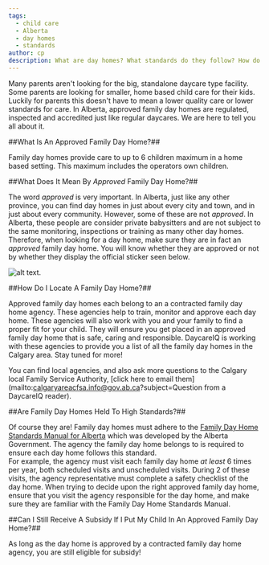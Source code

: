 ```yaml
---
tags:
  - child care
  - Alberta
  - day homes
  - standards 
author: cp
description: What are day homes? What standards do they follow? How do I find a day home in my area?
---
```

Many parents aren't looking for the big, standalone daycare type facility.  Some parents are looking for smaller, home based child care for their kids.  Luckily for parents this doesn't have to mean a lower quality care or lower standards for care.  In Alberta, approved family day homes are regulated, inspected and accredited just like regular daycares.  We are here to tell you all about it.

##What Is An Approved Family Day Home?##

Family day homes provide care to up to 6 children maximum in a home based setting.  This maximum includes the operators own children.

##What Does It Mean By *Approved* Family Day Home?##

The word *approved* is very important.  In Alberta, just like any other province, you can find day homes in just about every city and town, and in just about every community.  However, some of these are not *approved*.  In Alberta, these people are consider private babysitters and are not subject to the same monitoring, inspections or training as many other day homes.  Therefore, when looking for a day home, make sure they are in fact an *approved* family day home.  You will know whether they are approved or not by whether they display the official sticker seen below.  

![alt text](http://humanservices.alberta.ca/images/alberta-day-home-trademark.jpg "Approved Family Day Home").

##How Do I Locate A Family Day Home?##

Approved family day homes each belong to an a contracted family day home agency.  These agencies help to train, monitor and approve each day home.  These agencies will also work with you and your family to find a proper fit for your child.  They will ensure you get placed in an approved family day home that is safe, caring and responsible.  DaycareIQ is working with these agencies to provide you a list of all the family day homes in the Calgary area.  Stay tuned for more!

You can find local agencies, and also ask more questions to the Calgary local Family Service Authority, [click here to email them](mailto:calgaryareacfsa.info@gov.ab.ca?subject=Question from a DaycareIQ reader).

##Are Family Day Homes Held To High Standards?##

Of course they are!  Family day homes must adhere to the [Family Day Home Standards Manual for Alberta](http://humanservices.alberta.ca/documents/family-day-home-standards-manual.pdf) which was developed by the Alberta Government.  The agency the family day home belongs to is required to ensure each day home follows this standard.    
For example, the agency must visit each family day home *at least* 6 times per year, both scheduled visits and unscheduled visits.  During 2 of these visits, the agency representative must complete a safety checklist of the day home.  When trying to decide upon the right approved family day home, ensure that you visit the agency responsible for the day home, and make sure they are familiar with the Family Day Home Standards Manual.

##Can I Still Receive A Subsidy If I Put My Child In An Approved Family Day Home?##

As long as the day home is approved by a contracted family day home agency, you are still eligible for subsidy!
